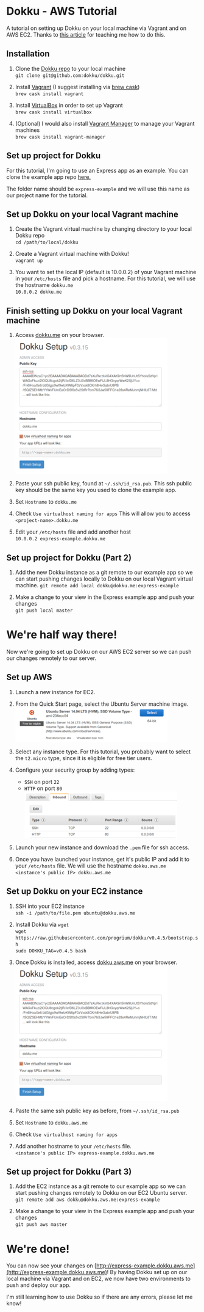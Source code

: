 # Dokku - AWS Tutorial
A tutorial on setting up Dokku on your local machine via Vagrant and on AWS EC2. Thanks to [this article](https://medium.com/@alfeto/dokku-on-vagrant-and-aws-with-postgres-8a591bb48f51) for teaching me how to do this. 

## Installation
1. Clone the [Dokku repo](https://github.com/dokku/dokku) to your local machine  
`git clone git@github.com:dokku/dokku.git`

2. Install [Vagrant](https://docs.vagrantup.com) (I suggest installing via [brew cask](https://caskroom.github.io/))  
`brew cask install vagrant`

3. Install [VirtualBox](https://www.virtualbox.org) in order to set up Vagrant  
`brew cask install virtualbox`

4. (Optional) I would also install [Vagrant Manager](http://vagrantmanager.com) to manage your Vagrant machines  
`brew cask install vagrant-manager` 

## Set up project for Dokku
For this tutorial, I'm going to use an Express app as an example. You can clone the example app repo [here.](https://github.com/kevinnguy/express-example)

The folder name should be `express-example` and we will use this name as our project name for the tutorial.

## Set up Dokku on your local Vagrant machine
1. Create the Vagrant virtual machine by changing directory to your local Dokku repo  
`cd /path/to/local/dokku`

2. Create a Vagrant virtual machine with Dokku!  
`vagrant up`

3. You want to set the local IP (default is 10.0.0.2) of your Vagrant machine in your `/etc/hosts` file and pick a hostname. For this tutorial, we will use the hostname `dokku.me`  
`10.0.0.2 dokku.me`

## Finish setting up Dokku on your local Vagrant machine
1. Access [dokku.me](http://dokku.me) on your browser.  
![browser](1.png "browser")

2. Paste your ssh public key, found at `~/.ssh/id_rsa.pub`. This ssh public key should be the same key you used to clone the example app.

3. Set `Hostname` to `dokku.me`

4. Check `Use virtualhost naming for apps` This will allow you to access `<project-name>.dokku.me`

5. Edit your `/etc/hosts` file and add another host  
`10.0.0.2 express-example.dokku.me`

## Set up project for Dokku (Part 2)
1. Add the new Dokku instance as a git remote to our example app so we can start pushing changes locally to Dokku on our local Vagrant virtual machine. 
`git remote add local dokku@dokku.me:express-example`

2. Make a change to your view in the Express example app and push your changes  
`git push local master`

# We're half way there!
Now we're going to set up Dokku on our AWS EC2 server so we can push our changes remotely to our server.

## Set up AWS
1. Launch a new instance for EC2.

2. From the Quick Start page, select the Ubuntu Server machine image.  
![aws](2.png "aws")

3. Select any instance type. For this tutorial, you probably want to select the `t2.micro` type, since it is eligible for free tier users.

4. Configure your security group by adding types:
    - `SSH` on port `22`
    - `HTTP` on port `80`  
![security](3.png "security")

5. Launch your new instance and download the `.pem` file for ssh access.

6. Once you have launched your instance, get it's public IP and add it to your `/etc/hosts` file. We will use the hostname `dokku.aws.me`  
`<instance's public IP> dokku.aws.me`

## Set up Dokku on your EC2 instance
1. SSH into your EC2 instance  
`ssh -i /path/to/file.pem ubuntu@dokku.aws.me`

2. Install Dokku via `wget`  
`wget https://raw.githubusercontent.com/progrium/dokku/v0.4.5/bootstrap.sh`  
`sudo DOKKU_TAG=v0.4.5 bash`

3. Once Dokku is installed, access [dokku.aws.me](http://dokku.aws.me) on your browser.  
![browser](1.png "browser")

4. Paste the same ssh public key as before, from `~/.ssh/id_rsa.pub`

5. Set `Hostname` to `dokku.aws.me`

6. Check `Use virtualhost naming for apps`

7. Add another hostname to your `/etc/hosts` file.   
`<instance's public IP> express-example.dokku.aws.me`

## Set up project for Dokku (Part 3)
1. Add the EC2 instance as a git remote to our example app so we can start pushing changes remotely to Dokku on our EC2 Ubuntu server.  
`git remote add aws dokku@dokku.aws.me:express-example`

2. Make a change to your view in the Express example app and push your changes  
`git push aws master`

# We're done!
You can now see your changes on [http://express-example.dokku.aws.me](http://express-example.dokku.aws.me)! By having Dokku set up on our local machine via Vagrant and on EC2, we now have two environments to push and deploy our app. 

I'm still learning how to use Dokku so if there are any errors, please let me know! 

